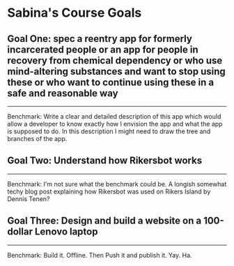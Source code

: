 
# Sabina's Course Goals

## Goal One: spec a reentry app for formerly incarcerated people or an app for people in recovery from chemical dependency or who use mind-altering substances and want to stop using these or who want to continue using these in a safe and reasonable way


-----

Benchmark: Write a clear and detailed description of this app which would allow a developer to know exactly how I envision the app and what the app is supposed to do. In this description I might need to draw the tree and branches of the app.  


## Goal Two: Understand how Rikersbot works

-----

Benchmark: I'm not sure what the benchmark could be. A longish somewhat techy blog post explaining how Rikersbot was used on Rikers Island by Dennis Tenen?

## Goal Three: Design and build a website on a 100-dollar Lenovo laptop

-----

Benchmark: Build it. Offline. Then Push it and publish it. Yay. Ha.

